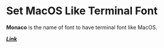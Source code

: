 # Set MacOS Like Terminal Font

**Monaco** is the name of font to have terminal font like MacOS.

***[Link](https://www.cufonfonts.com/font/monaco)***
